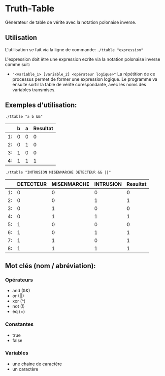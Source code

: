 # Truth-Table
Générateur de table de vérite avec la notation polonaise inverse.

## Utilisation
L'utilisation se fait via la ligne de commande: `./ttable "expression"`

L'expression doit être une expression ecrite via la notation polonaise inverse comme suit:
  - `"<variable_1> [variable_2] <opérateur logique>"`
La répétition de ce processus permet de former une expression logique.
Le programme va ensuite sortir la table de vérité corespondante, avec les noms des variables transmises.

## Exemples d'utilisation:

`./ttable "a b &&"`

|           |b      |a      |Resultat |
|-----------|-------|-------|-------- |
|   1:      |0      |0      |0        |
|   2:      |0      |1      |0        |
|   3:      |1      |0      |0        |
|   4:      |1      |1      |1        |


`./ttable "INTRUSION MISENMARCHE DETECTEUR && ||"`

 |         |DETECTEUR   |MISENMARCHE      |INTRUSION             |Resultat|
 |---------|------------|-----------------|----------------------|--------|
 |   1:    |         0  |           0     |        0             |0       |
 |   2:    |         0  |           0     |        1             |1       |
 |   3:    |         0  |           1     |        0             |0       |
 |   4:    |         0  |           1     |        1             |1       |
 |   5:    |         1  |           0     |        0             |0       |
 |   6:    |         1  |           0     |        1             |1       |
 |   7:    |         1  |           1     |        0             |1       |
 |   8:    |         1  |           1     |        1             |1       |

## Mot clés (nom / abréviation):
### Opérateurs
  * and (&&)
  * or (||)
  * xor (^)
  * not (!)
  * eq (=)

### Constantes
  * true
  * false
  
### Variables
  * une chaine de caractère
  * un caractère
